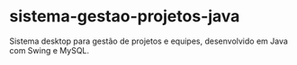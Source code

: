 # sistema-gestao-projetos-java
Sistema desktop para gestão de projetos e equipes, desenvolvido em Java com Swing e MySQL.
